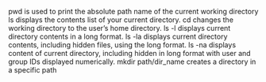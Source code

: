 pwd is used to print the absolute path name of the current working directory
ls displays the contents list of your current directory.
cd changes the working directory to the user’s home directory.
ls -l displays current directory contents in a long format.
ls -la displays current directory contents, including hidden files, using the long format.
ls -na displays content of current directory, including hidden in long format with user and group IDs displayed numerically.
mkdir path/dir_name creates a directory in a specific path
